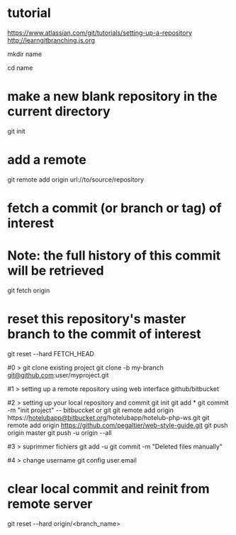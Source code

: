 # tutorial

https://www.atlassian.com/git/tutorials/setting-up-a-repository
http://learngitbranching.js.org


mkdir name

cd name

# make a new blank repository in the current directory
git init

# add a remote
git remote add origin url://to/source/repository

# fetch a commit (or branch or tag) of interest
# Note: the full history of this commit will be retrieved
git fetch origin <sha1-of-commit-of-interest>

# reset this repository's master branch to the commit of interest
git reset --hard FETCH_HEAD



#0 > git clone existing project 
git clone -b my-branch git@github.com:user/myproject.git


#1 > setting up a remote repository using web interface github/bitbucket

#2 > setting up your local repository and commit
git init
git add *
git commit -m "init project"
-- bitbuccket or git
git remote add origin https://hotelubapp@bitbucket.org/hotelubapp/hotelub-php-ws.git
git remote add origin https://github.com/pegaltier/web-style-guide.git
git push origin master
git push -u origin --all

#3 > suprimmer fichiers
git add -u
git commit -m "Deleted files manually"

#4 > change username
git config user.email

# clear local commit and reinit from remote server
git reset --hard origin/<branch_name>